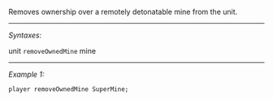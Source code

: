 Removes ownership over a remotely detonatable mine from the unit.


---
*Syntaxes:*

unit `removeOwnedMine` mine

---
*Example 1:*

```sqf
player removeOwnedMine SuperMine;
```